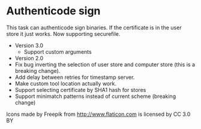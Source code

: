 # Authenticode sign

This task can authenticode sign binaries. If the certificate is in the user store it just works. Now supporting securefile.
* Version 3.0
  * Support custom arguments
*  Version 2.0
  * Fix bug inverting the selection of user store and computer store (this is a breaking change).
  * Add delay between retries for timestamp server.
  * Make custom tool location actually work.
  * Support selecting certificate by SHA1 hash for stores
  * Support minimatch patterns instead of current scheme (breaking change)


Icons made by Freepik from http://www.flaticon.com is licensed by CC 3.0 BY